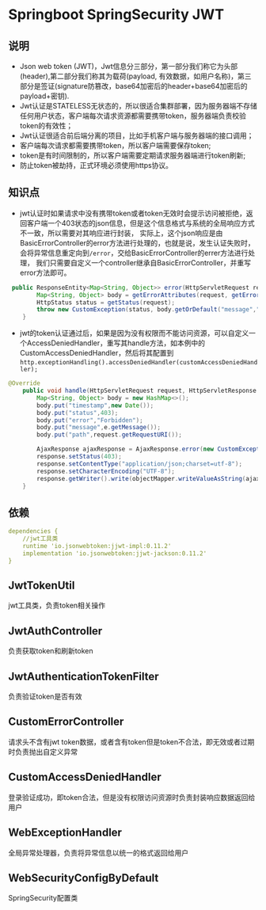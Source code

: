 # Springboot SpringSecurity JWT

## 说明
* Json web token (JWT)，Jwt信息分三部分，第一部分我们称它为头部(header),第二部分我们称其为载荷(payload, 有效数据，如用户名称)，第三部分是签证(signature防篡改，base64加密后的header+base64加密后的payload+密钥).
* Jwt认证是STATELESS无状态的，所以很适合集群部署，因为服务器端不存储任何用户状态，客户端每次请求资源都需要携带token，服务器端负责校验token的有效性；
* Jwt认证很适合前后端分离的项目，比如手机客户端与服务器端的接口调用；
* 客户端每次请求都需要携带token，所以客户端需要保存token;
* token是有时间限制的，所以客户端需要定期请求服务器端进行token刷新;
* 防止token被劫持，正式环境必须使用https协议。

## 知识点
* jwt认证时如果请求中没有携带token或者token无效时会提示访问被拒绝，返回客户端一个403状态的json信息，但是这个信息格式与系统的全局响应方式不一致，所以需要对其响应进行封装，
实际上，这个json响应是由BasicErrorController的error方法进行处理的，也就是说，发生认证失败时，会将异常信息重定向到`/error`，交给BasicErrorController的errer方法进行处理，
我们只需要自定义一个controller继承自BasicErrorController，并重写error方法即可。
```java
 public ResponseEntity<Map<String, Object>> error(HttpServletRequest request) {
        Map<String, Object> body = getErrorAttributes(request, getErrorAttributeOptions(request, MediaType.ALL).including(ErrorAttributeOptions.Include.MESSAGE));
        HttpStatus status = getStatus(request);
        throw new CustomException(status, body.getOrDefault("message","抱歉，您的token无效或过期").toString(), body);
    }
```

* jwt的token认证通过后，如果是因为没有权限而不能访问资源，可以自定义一个AccessDeniedHandler，重写其handle方法，如本例中的CustomAccessDeniedHandler，然后将其配置到`http.exceptionHandling().accessDeniedHandler(customAccessDeniedHandler);`
```java
@Override
    public void handle(HttpServletRequest request, HttpServletResponse response, AccessDeniedException e) throws IOException {
        Map<String, Object> body = new HashMap<>();
        body.put("timestamp",new Date());
        body.put("status",403);
        body.put("error","Forbidden");
        body.put("message",e.getMessage());
        body.put("path",request.getRequestURI());

        AjaxResponse ajaxResponse = AjaxResponse.error(new CustomException(HttpStatus.FORBIDDEN, "抱歉，您没有访问该接口的权限",body));
        response.setStatus(403);
        response.setContentType("application/json;charset=utf-8");
        response.setCharacterEncoding("UTF-8");
        response.getWriter().write(objectMapper.writeValueAsString(ajaxResponse));
    }
```
## 依赖
```yaml
dependencies {
    //jwt工具类
    runtime 'io.jsonwebtoken:jjwt-impl:0.11.2'
    implementation 'io.jsonwebtoken:jjwt-jackson:0.11.2'
}
```
## JwtTokenUtil
jwt工具类，负责token相关操作

## JwtAuthController
负责获取token和刷新token

## JwtAuthenticationTokenFilter
负责验证token是否有效

## CustomErrorController
请求头不含有jwt token数据，或者含有token但是token不合法，即无效或者过期时负责抛出自定义异常

## CustomAccessDeniedHandler
登录验证成功，即token合法，但是没有权限访问资源时负责封装响应数据返回给用户

## WebExceptionHandler
全局异常处理器，负责将异常信息以统一的格式返回给用户

## WebSecurityConfigByDefault
SpringSecurity配置类



